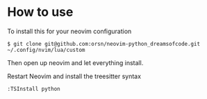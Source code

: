 # How to use

To install this for your neovim configuration

```
$ git clone git@github.com:orsn/neovim-python_dreamsofcode.git ~/.config/nvim/lua/custom
```

Then open up neovim and let everything install.

Restart Neovim and install the treesitter syntax

```
:TSInstall python
```
